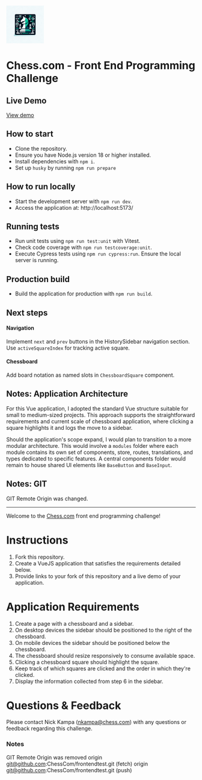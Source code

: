 <img src="images/logo.webp" alt="Logo" width="100"/>

# Chess.com - Front End Programming Challenge

## Live Demo

[View demo](https://damianbossak.com/chess/)

## How to start

- Clone the repository.
- Ensure you have Node.js version 18 or higher installed.
- Install dependencies with `npm i`.
- Set up `husky` by running `npm run prepare`

## How to run locally

- Start the development server with `npm run dev`.
- Access the application at: http://localhost:5173/

## Running tests

- Run unit tests using `npm run test:unit` with Vitest.
- Check code coverage with `npm run testcoverage:unit`.
- Execute Cypress tests using `npm run cypress:run`. Ensure the local server is running.

## Production build

- Build the application for production with `npm run build`.

## Next steps

#### Navigation

Implement `next` and `prev` buttons in the HistorySidebar navigation section.
Use `activeSquareIndex` for tracking active square.

#### Chessboard

Add board notation as named slots in `ChessboardSquare` component.

## Notes: Application Architecture

For this Vue application, I adopted the standard Vue structure suitable for small to medium-sized projects. This approach supports the straightforward requirements and current scale of chessboard application, where clicking a square highlights it and logs the move to a sidebar.

Should the application's scope expand, I would plan to transition to a more modular architecture. This would involve a `modules` folder where each module contains its own set of components, store, routes, translations, and types dedicated to specific features. A central components folder would remain to house shared UI elements like `BaseButton` and `BaseInput`.

## Notes: GIT

GIT Remote Origin was changed.

---

Welcome to the [Chess.com](https://chess.com) front end programming challenge!

# Instructions

1. Fork this repository.
2. Create a VueJS application that satisfies the requirements detailed below.
3. Provide links to your fork of this repository and a live demo of your application.

# Application Requirements

1. Create a page with a chessboard and a sidebar.
2. On desktop devices the sidebar should be positioned to the right of the chessboard.
3. On mobile devices the sidebar should be positioned below the chessboard.
4. The chessboard should resize responsively to consume available space.
5. Clicking a chessboard square should highlight the square.
6. Keep track of which squares are clicked and the order in which they're clicked.
7. Display the information collected from step 6 in the sidebar.

# Questions & Feedback

Please contact Nick Kampa (nkampa@chess.com) with any questions or feedback regarding this challenge.

### Notes

GIT Remote Origin was removed
origin git@github.com:ChessCom/frontendtest.git (fetch)
origin git@github.com:ChessCom/frontendtest.git (push)
